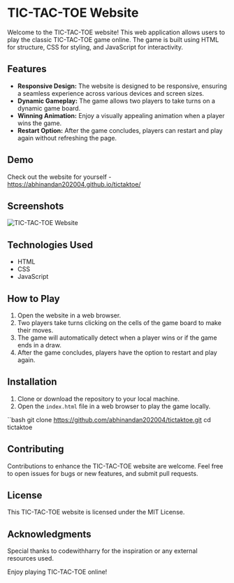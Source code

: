 # TIC-TAC-TOE Website

Welcome to the TIC-TAC-TOE website! This web application allows users to play the classic TIC-TAC-TOE game online. The game is built using HTML for structure, CSS for styling, and JavaScript for interactivity.

## Features

- **Responsive Design:** The website is designed to be responsive, ensuring a seamless experience across various devices and screen sizes.
- **Dynamic Gameplay:** The game allows two players to take turns on a dynamic game board.
- **Winning Animation:** Enjoy a visually appealing animation when a player wins the game.
- **Restart Option:** After the game concludes, players can restart and play again without refreshing the page.

## Demo

Check out the website for yourself - https://abhinandan202004.github.io/tictaktoe/

## Screenshots

![TIC-TAC-TOE Website](screenshot.png)

## Technologies Used

- HTML
- CSS
- JavaScript

## How to Play

1. Open the website in a web browser.
2. Two players take turns clicking on the cells of the game board to make their moves.
3. The game will automatically detect when a player wins or if the game ends in a draw.
4. After the game concludes, players have the option to restart and play again.

## Installation

1. Clone or download the repository to your local machine.
2. Open the `index.html` file in a web browser to play the game locally.

``bash
git clone https://github.com/abhinandan202004/tictaktoe.git
cd tictaktoe

## Contributing

Contributions to enhance the TIC-TAC-TOE website are welcome. Feel free to open issues for bugs or new features, and submit pull requests.

## License

This TIC-TAC-TOE website is licensed under the MIT License.

## Acknowledgments

Special thanks to codewithharry for the inspiration or any external resources used.

Enjoy playing TIC-TAC-TOE online!
